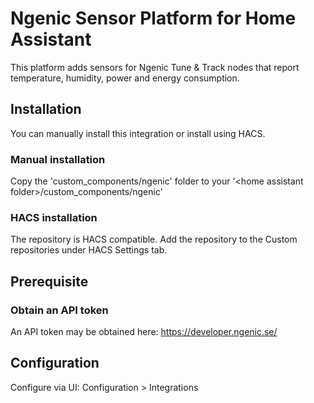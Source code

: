 # Ngenic Sensor Platform for Home Assistant
This platform adds sensors for Ngenic Tune & Track nodes that report temperature, humidity, power and energy consumption.

## Installation
You can manually install this integration or install using HACS.

### Manual installation
Copy the 'custom_components/ngenic' folder to your '\<home assistant folder\>/custom_components/ngenic'

### HACS installation
The repository is HACS compatible. Add the repository to the Custom repositories under HACS Settings tab.

## Prerequisite
### Obtain an API token
An API token may be obtained here: https://developer.ngenic.se/

## Configuration
Configure via UI: Configuration > Integrations